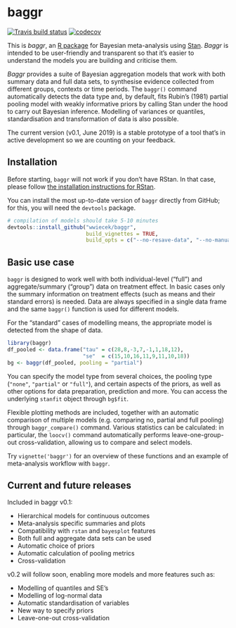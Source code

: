 
<!-- README.md is generated from README.Rmd. Please edit that file -->

# baggr

<!-- badges: start -->

[![Travis build
status](https://travis-ci.org/wwiecek/baggr.svg?branch=cran)](https://travis-ci.org/wwiecek/baggr)
[![codecov](https://codecov.io/gh/wwiecek/baggr/branch/master/graph/badge.svg)](https://codecov.io/gh/wwiecek/baggr)
<!-- badges: end -->

This is *baggr*, an [R package](https://www.r-project.org/) for Bayesian
meta-analysis using [Stan](https://mc-stan.org/). *Baggr* is intended to
be user-friendly and transparent so that it’s easier to understand the
models you are building and criticise them.

*Baggr* provides a suite of Bayesian aggregation models that work with
both summary data and full data sets, to synthesise evidence collected
from different groups, contexts or time periods. The `baggr()` command
automatically detects the data type and, by default, fits Rubin’s (1981)
partial pooling model with weakly informative priors by calling Stan
under the hood to carry out Bayesian inference. Modelling of variances
or quantiles, standardisation and transformation of data is also
possible.

The current version (v0.1, June 2019) is a stable prototype of a tool
that’s in active development so we are counting on your feedback.

## Installation

Before starting, `baggr` will not work if you don’t have RStan. In that
case, please follow [the installation instructions for
RStan](https://github.com/stan-dev/rstan/wiki/RStan-Getting-Started).

You can install the most up-to-date version of `baggr` directly from
GitHub; for this, you will need the `devtools` package.

``` r
# compilation of models should take 5-10 minutes
devtools::install_github("wwiecek/baggr", 
                         build_vignettes = TRUE,
                         build_opts = c("--no-resave-data", "--no-manual"))
```

## Basic use case

`baggr` is designed to work well with both individual-level (“full”) and
aggregate/summary (“group”) data on treatment effect. In basic cases
only the summary information on treatment effects (such as means and
their standard errors) is needed. Data are always specified in a single
data frame and the same `baggr()` function is used for different models.

For the “standard” cases of modelling means, the appropriate model is
detected from the shape of data.

``` r
library(baggr)
df_pooled <- data.frame("tau" = c(28,8,-3,7,-1,1,18,12),
                        "se"  = c(15,10,16,11,9,11,10,18))
bg <- baggr(df_pooled, pooling = "partial")
```

You can specify the model type from several choices, the pooling type
(`"none"`, `"partial"` or `"full"`), and certain aspects of the priors,
as well as other options for data preparation, prediction and more. You
can access the underlying `stanfit` object through `bg$fit`.

Flexible plotting methods are included, together with an automatic
comparison of multiple models (e.g. comparing no, partial and full
pooling) through `baggr_compare()` command. Various statistics can be
calculated: in particular, the `loocv()` command automatically performs
leave-one-group-out cross-validation, allowing us to compare and select
models.

Try `vignette('baggr')` for an overview of these functions and an
example of meta-analysis workflow with `baggr`.

## Current and future releases

Included in baggr v0.1:

  - Hierarchical models for continuous outcomes
  - Meta-analysis specific summaries and plots
  - Compatibility with `rstan` and `bayesplot` features
  - Both full and aggregate data sets can be used
  - Automatic choice of priors
  - Automatic calculation of pooling metrics
  - Cross-validation

v0.2 will follow soon, enabling more models and more features such as:

  - Modelling of quantiles and SE’s
  - Modelling of log-normal data
  - Automatic standardisation of variables
  - New way to specify priors
  - Leave-one-out cross-validation
